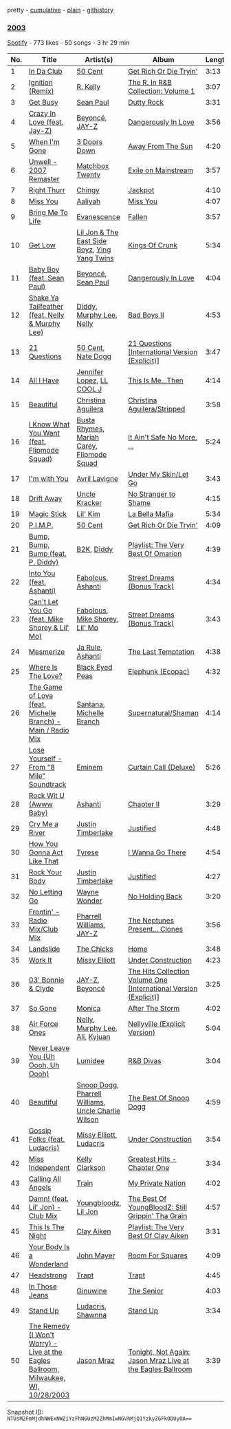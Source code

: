 pretty - [cumulative](/playlists/cumulative/2I7h7Mj5bGlqhI4PyupTPF.md) - [plain](/playlists/plain/2I7h7Mj5bGlqhI4PyupTPF) - [githistory](https://github.githistory.xyz/mackorone/spotify-playlist-archive/blob/main/playlists/plain/2I7h7Mj5bGlqhI4PyupTPF)

### [2003](https://open.spotify.com/playlist/2I7h7Mj5bGlqhI4PyupTPF)

> 

[Spotify](https://open.spotify.com/user/spotify) - 773 likes - 50 songs - 3 hr 29 min

| No. | Title | Artist(s) | Album | Length |
|---|---|---|---|---|
| 1 | [In Da Club](https://open.spotify.com/track/7iL6o9tox1zgHpKUfh9vuC) | [50 Cent](https://open.spotify.com/artist/3q7HBObVc0L8jNeTe5Gofh) | [Get Rich Or Die Tryin'](https://open.spotify.com/album/5G5rgQHzdQnw32SI0WjIo5) | 3:13 |
| 2 | [Ignition \(Remix\)](https://open.spotify.com/track/0nmxH6IsSQVT1YEsCB9UMi) | [R\. Kelly](https://open.spotify.com/artist/2mxe0TnaNL039ysAj51xPQ) | [The R\. In R&B Collection: Volume 1](https://open.spotify.com/album/0mfaOc6KL6Kak3DYUyjNVl) | 3:07 |
| 3 | [Get Busy](https://open.spotify.com/track/7C86DVl6REN8VPeGEMOf9q) | [Sean Paul](https://open.spotify.com/artist/3Isy6kedDrgPYoTS1dazA9) | [Dutty Rock](https://open.spotify.com/album/3UdSdz4TjW3tjmTZE03Ehv) | 3:31 |
| 4 | [Crazy In Love \(feat\. Jay\-Z\)](https://open.spotify.com/track/5IVuqXILoxVWvWEPm82Jxr) | [Beyoncé](https://open.spotify.com/artist/6vWDO969PvNqNYHIOW5v0m), [JAY\-Z](https://open.spotify.com/artist/3nFkdlSjzX9mRTtwJOzDYB) | [Dangerously In Love](https://open.spotify.com/album/6oxVabMIqCMJRYN1GqR3Vf) | 3:56 |
| 5 | [When I'm Gone](https://open.spotify.com/track/1Nuqm2gavvcmZtEFWvbDbK) | [3 Doors Down](https://open.spotify.com/artist/2RTUTCvo6onsAnheUk3aL9) | [Away From The Sun](https://open.spotify.com/album/3vF6tOBY8xo3X2o1retYxS) | 4:20 |
| 6 | [Unwell \- 2007 Remaster](https://open.spotify.com/track/0PXWpNBYg52gABrn1qL1bD) | [Matchbox Twenty](https://open.spotify.com/artist/3Ngh2zDBRPEriyxQDAMKd1) | [Exile on Mainstream](https://open.spotify.com/album/0oFlNGmGpsFvvhBgnNPirh) | 3:57 |
| 7 | [Right Thurr](https://open.spotify.com/track/0l3GEbH3CviUytD6iX4wzg) | [Chingy](https://open.spotify.com/artist/3s2wTjWxK8NOX09dmsvVOh) | [Jackpot](https://open.spotify.com/album/0Hv5X7RRaM7F3hfAq0YmzB) | 4:10 |
| 8 | [Miss You](https://open.spotify.com/track/4uh5dH3O1Xk1NCwOnt7Wu6) | [Aaliyah](https://open.spotify.com/artist/0urTpYCsixqZwgNTkPJOJ4) | [Miss You](https://open.spotify.com/album/4E8opWCaFzCPc7HSyJk9E8) | 4:07 |
| 9 | [Bring Me To Life](https://open.spotify.com/track/4CDoeHIz44HzXq3j6LkZq6) | [Evanescence](https://open.spotify.com/artist/5nGIFgo0shDenQYSE0Sn7c) | [Fallen](https://open.spotify.com/album/5ozEqFzXMZyJkfekXLkUUo) | 3:57 |
| 10 | [Get Low](https://open.spotify.com/track/0r2Bul2NuCViraT2zX1l5j) | [Lil Jon & The East Side Boyz](https://open.spotify.com/artist/3ciRvbBIVz9fBoPbtSYq4x), [Ying Yang Twins](https://open.spotify.com/artist/44PA0rCQXikgOWbfY7Fq7m) | [Kings Of Crunk](https://open.spotify.com/album/4htcOW08TqINNLbcSf9esI) | 5:34 |
| 11 | [Baby Boy \(feat\. Sean Paul\)](https://open.spotify.com/track/6dF5QhnUT1pjG0mDCbEYVf) | [Beyoncé](https://open.spotify.com/artist/6vWDO969PvNqNYHIOW5v0m), [Sean Paul](https://open.spotify.com/artist/3Isy6kedDrgPYoTS1dazA9) | [Dangerously In Love](https://open.spotify.com/album/06v9eHnqhMK2tbM2Iz3p0Y) | 4:04 |
| 12 | [Shake Ya Tailfeather \(feat\. Nelly & Murphy Lee\)](https://open.spotify.com/track/6EtkH6EfTfNLjUHKDylEym) | [Diddy](https://open.spotify.com/artist/59wfkuBoNyhDMQGCljbUbA), [Murphy Lee](https://open.spotify.com/artist/07W0YfsvHM7Mw7Bq48Mb0A), [Nelly](https://open.spotify.com/artist/2gBjLmx6zQnFGQJCAQpRgw) | [Bad Boys II](https://open.spotify.com/album/4DXLSy0XusV4o9ZhDfY0Ow) | 4:53 |
| 13 | [21 Questions](https://open.spotify.com/track/6sWd2RlxEJKFDvFPR7pzJA) | [50 Cent](https://open.spotify.com/artist/3q7HBObVc0L8jNeTe5Gofh), [Nate Dogg](https://open.spotify.com/artist/1Oa0bMld0A3u5OTYfMzp5h) | [21 Questions \[International Version \(Explicit\)\]](https://open.spotify.com/album/2rvOghytv8EQQc8oZBpx7N) | 3:47 |
| 14 | [All I Have](https://open.spotify.com/track/6xGDXrZQoisoWkKWsgplcZ) | [Jennifer Lopez](https://open.spotify.com/artist/2DlGxzQSjYe5N6G9nkYghR), [LL COOL J](https://open.spotify.com/artist/1P8IfcNKwrkQP5xJWuhaOC) | [This Is Me...Then](https://open.spotify.com/album/0yrEC0zQQa0Gf8PfqnOYsp) | 4:14 |
| 15 | [Beautiful](https://open.spotify.com/track/0Ri6sPso4CNTnHn7RroCt4) | [Christina Aguilera](https://open.spotify.com/artist/1l7ZsJRRS8wlW3WfJfPfNS) | [Christina Aguilera/Stripped](https://open.spotify.com/album/4hpmO3kS2S4wd8XQR8DFe0) | 3:58 |
| 16 | [I Know What You Want \(feat\. Flipmode Squad\)](https://open.spotify.com/track/440JHgcmlgu65MbKBg20ba) | [Busta Rhymes](https://open.spotify.com/artist/1YfEcTuGvBQ8xSD1f53UnK), [Mariah Carey](https://open.spotify.com/artist/4iHNK0tOyZPYnBU7nGAgpQ), [Flipmode Squad](https://open.spotify.com/artist/7JXCJDLGh1k9cg6JbYCpYl) | [It Ain't Safe No More\. \. .](https://open.spotify.com/album/7xfoGxTPNTt33IVcWjDrRt) | 5:24 |
| 17 | [I'm with You](https://open.spotify.com/track/2jHujamO9UuZv8im9eLdOB) | [Avril Lavigne](https://open.spotify.com/artist/0p4nmQO2msCgU4IF37Wi3j) | [Under My Skin/Let Go](https://open.spotify.com/album/6N8IR15CZE0bI2rGKTU2Bz) | 3:43 |
| 18 | [Drift Away](https://open.spotify.com/track/0RFgvrhkf9FiDRLA0BhzpZ) | [Uncle Kracker](https://open.spotify.com/artist/2DnqqkzzDKm3vAoyHtn8So) | [No Stranger to Shame](https://open.spotify.com/album/1qv4N04uuM0EfIjaJZTAj9) | 4:15 |
| 19 | [Magic Stick](https://open.spotify.com/track/4SVLlDIeY6w5axpMVhy0qH) | [Lil' Kim](https://open.spotify.com/artist/5tth2a3v0sWwV1C7bApBdX) | [La Bella Mafia](https://open.spotify.com/album/1R2LlG2a5ThXAVYfNtmWZR) | 5:34 |
| 20 | [P.I.M.P.](https://open.spotify.com/track/3G0yz3DZn3lfraledmBCT0) | [50 Cent](https://open.spotify.com/artist/3q7HBObVc0L8jNeTe5Gofh) | [Get Rich Or Die Tryin'](https://open.spotify.com/album/5G5rgQHzdQnw32SI0WjIo5) | 4:09 |
| 21 | [Bump, Bump, Bump \(feat\. P\. Diddy\)](https://open.spotify.com/track/5tKbrFMvQJlG1reK5aDmkc) | [B2K](https://open.spotify.com/artist/51d3rUlLuMh7EW09aMe7yj), [Diddy](https://open.spotify.com/artist/59wfkuBoNyhDMQGCljbUbA) | [Playlist: The Very Best Of Omarion](https://open.spotify.com/album/2fWjB2sGEPtte5tWTQlU4v) | 4:39 |
| 22 | [Into You \(feat\. Ashanti\)](https://open.spotify.com/track/4b5aJdOgxps6z0dPe6wCHF) | [Fabolous](https://open.spotify.com/artist/0YWxKQj2Go9CGHCp77UOyy), [Ashanti](https://open.spotify.com/artist/5rkVyNGXEgeUqKkB5ccK83) | [Street Dreams \(Bonus Track\)](https://open.spotify.com/album/46tIBaFs0Ov0HJsCDrq1Kl) | 4:34 |
| 23 | [Can't Let You Go \(feat\. Mike Shorey & Lil' Mo\)](https://open.spotify.com/track/6lrRIfQDcikJ5y5DtyZPuJ) | [Fabolous](https://open.spotify.com/artist/0YWxKQj2Go9CGHCp77UOyy), [Mike Shorey](https://open.spotify.com/artist/15qg3Tr23aMVGAruYtlMdg), [Lil' Mo](https://open.spotify.com/artist/5wBDD4FNJvob5fAGkAIQ92) | [Street Dreams \(Bonus Track\)](https://open.spotify.com/album/46tIBaFs0Ov0HJsCDrq1Kl) | 3:43 |
| 24 | [Mesmerize](https://open.spotify.com/track/5dL5jv5GSCRoDhTtnY8maL) | [Ja Rule](https://open.spotify.com/artist/1J2VVASYAamtQ3Bt8wGgA6), [Ashanti](https://open.spotify.com/artist/5rkVyNGXEgeUqKkB5ccK83) | [The Last Temptation](https://open.spotify.com/album/7HQJPTQwijtIlnOLwT0nTX) | 4:38 |
| 25 | [Where Is The Love?](https://open.spotify.com/track/4DH9KwQ31wVFUsNFM47bEb) | [Black Eyed Peas](https://open.spotify.com/artist/1yxSLGMDHlW21z4YXirZDS) | [Elephunk \(Ecopac\)](https://open.spotify.com/album/327P9lXqQu76FF9pSCGtKQ) | 4:32 |
| 26 | [The Game of Love \(feat\. Michelle Branch\) \- Main / Radio Mix](https://open.spotify.com/track/3z0BJumbEc1UEGRPaIW6bj) | [Santana](https://open.spotify.com/artist/6GI52t8N5F02MxU0g5U69P), [Michelle Branch](https://open.spotify.com/artist/5rScKX1Sh1U67meeUyTGwk) | [Supernatural/Shaman](https://open.spotify.com/album/2K1tTNCuGSXbNUoE72Qzn4) | 4:14 |
| 27 | [Lose Yourself \- From "8 Mile" Soundtrack](https://open.spotify.com/track/7w9bgPAmPTtrkt2v16QWvQ) | [Eminem](https://open.spotify.com/artist/7dGJo4pcD2V6oG8kP0tJRR) | [Curtain Call \(Deluxe\)](https://open.spotify.com/album/71xFWYFtiHC8eP99QB30AA) | 5:26 |
| 28 | [Rock Wit U \(Awww Baby\)](https://open.spotify.com/track/0mI5eE0IuermT57lb0Szas) | [Ashanti](https://open.spotify.com/artist/5rkVyNGXEgeUqKkB5ccK83) | [Chapter II](https://open.spotify.com/album/5JYTNnzVmp0pypKuWA3YIh) | 3:29 |
| 29 | [Cry Me a River](https://open.spotify.com/track/7Lf7oSEVdzZqTA0kEDSlS5) | [Justin Timberlake](https://open.spotify.com/artist/31TPClRtHm23RisEBtV3X7) | [Justified](https://open.spotify.com/album/6QPkyl04rXwTGlGlcYaRoW) | 4:48 |
| 30 | [How You Gonna Act Like That](https://open.spotify.com/track/3OUApyz3jDB3syGUNGqB1d) | [Tyrese](https://open.spotify.com/artist/08p7B5OtcUuVblvkQIlBhJ) | [I Wanna Go There](https://open.spotify.com/album/3skbBjGnAOqfy6ndwwOT4G) | 4:54 |
| 31 | [Rock Your Body](https://open.spotify.com/track/1AWQoqb9bSvzTjaLralEkT) | [Justin Timberlake](https://open.spotify.com/artist/31TPClRtHm23RisEBtV3X7) | [Justified](https://open.spotify.com/album/6QPkyl04rXwTGlGlcYaRoW) | 4:27 |
| 32 | [No Letting Go](https://open.spotify.com/track/1A0KS49SPUTb5HpVXOiSbZ) | [Wayne Wonder](https://open.spotify.com/artist/3kc5AFnL1TQQdNaMdSW2UO) | [No Holding Back](https://open.spotify.com/album/2aLj294e2i8cAiNu1Ngw6b) | 3:20 |
| 33 | [Frontin' \- Radio Mix/Club Mix](https://open.spotify.com/track/6UYMw2dRqtVV60sFPtfgZL) | [Pharrell Williams](https://open.spotify.com/artist/2RdwBSPQiwcmiDo9kixcl8), [JAY\-Z](https://open.spotify.com/artist/3nFkdlSjzX9mRTtwJOzDYB) | [The Neptunes Present..\. Clones](https://open.spotify.com/album/6cIfom0C3wKe4ewxpwwR1T) | 3:56 |
| 34 | [Landslide](https://open.spotify.com/track/7GzN0UuX8rdMp8BHzJhwAr) | [The Chicks](https://open.spotify.com/artist/25IG9fa7cbdmCIy3OnuH57) | [Home](https://open.spotify.com/album/2OlPK6y1JnP7PKW9fHFes0) | 3:48 |
| 35 | [Work It](https://open.spotify.com/track/3jagJCUbdqhDSPuxP8cAqF) | [Missy Elliott](https://open.spotify.com/artist/2wIVse2owClT7go1WT98tk) | [Under Construction](https://open.spotify.com/album/6DeU398qrJ1bLuryetSmup) | 4:23 |
| 36 | [03' Bonnie & Clyde](https://open.spotify.com/track/3lPxKulLnBJlYMNVTmFkQz) | [JAY\-Z](https://open.spotify.com/artist/3nFkdlSjzX9mRTtwJOzDYB), [Beyoncé](https://open.spotify.com/artist/6vWDO969PvNqNYHIOW5v0m) | [The Hits Collection Volume One \[International Version \(Explicit\)\]](https://open.spotify.com/album/6F5XLKUravzq4fPNFeJnur) | 3:25 |
| 37 | [So Gone](https://open.spotify.com/track/6BIcjFZIVDZxNAcofRFPx4) | [Monica](https://open.spotify.com/artist/6nzxy2wXs6tLgzEtqOkEi2) | [After The Storm](https://open.spotify.com/album/4lSQkGgFffaUOd22Yrc25v) | 4:02 |
| 38 | [Air Force Ones](https://open.spotify.com/track/3mT4jNlxdiu6ZkZw9FXCar) | [Nelly](https://open.spotify.com/artist/2gBjLmx6zQnFGQJCAQpRgw), [Murphy Lee](https://open.spotify.com/artist/07W0YfsvHM7Mw7Bq48Mb0A), [Ali](https://open.spotify.com/artist/7k5N7JJKEPUPQfK8whGITe), [Kyjuan](https://open.spotify.com/artist/6kD993mKIytiN9sE6VyRfa) | [Nellyville \(Explicit Version\)](https://open.spotify.com/album/502wXEj9iWWdqaAi0CO75M) | 5:04 |
| 39 | [Never Leave You \(Uh Oooh, Uh Oooh\)](https://open.spotify.com/track/5QCpEvXvyYIG9jgTAwg47C) | [Lumidee](https://open.spotify.com/artist/1IO0GVa1xjkFMXsg66FiE9) | [R&B Divas](https://open.spotify.com/album/7AFeHhDXLlRioqZsfhOb97) | 3:04 |
| 40 | [Beautiful](https://open.spotify.com/track/4675yUu8AUbE72T94BkLCD) | [Snoop Dogg](https://open.spotify.com/artist/7hJcb9fa4alzcOq3EaNPoG), [Pharrell Williams](https://open.spotify.com/artist/2RdwBSPQiwcmiDo9kixcl8), [Uncle Charlie Wilson](https://open.spotify.com/artist/6B5fQU6gKaq7JPRL4YIg1B) | [The Best Of Snoop Dogg](https://open.spotify.com/album/0knL5fTAXqq9oq4Yeyibc8) | 4:59 |
| 41 | [Gossip Folks \(feat\. Ludacris\)](https://open.spotify.com/track/75DjPjiIp2fvJDjtt41Jfs) | [Missy Elliott](https://open.spotify.com/artist/2wIVse2owClT7go1WT98tk), [Ludacris](https://open.spotify.com/artist/3ipn9JLAPI5GUEo4y4jcoi) | [Under Construction](https://open.spotify.com/album/6DeU398qrJ1bLuryetSmup) | 3:54 |
| 42 | [Miss Independent](https://open.spotify.com/track/0Ua1mOAxsbIEuZEr9xPB6F) | [Kelly Clarkson](https://open.spotify.com/artist/3BmGtnKgCSGYIUhmivXKWX) | [Greatest Hits \- Chapter One](https://open.spotify.com/album/0UxWN628tSTCaR4NVpqSHM) | 3:34 |
| 43 | [Calling All Angels](https://open.spotify.com/track/0E29BKKGCJHcb7b9oIWgGB) | [Train](https://open.spotify.com/artist/3FUY2gzHeIiaesXtOAdB7A) | [My Private Nation](https://open.spotify.com/album/3gQ2rh7TxfCgpfj40Eo8D1) | 4:02 |
| 44 | [Damn! \(feat\. Lil' Jon\) \- Club Mix](https://open.spotify.com/track/0tLOX3QEuQJtz4FMLxHh10) | [Youngbloodz](https://open.spotify.com/artist/2OqENqJFXPORP4BUGnu2Qq), [Lil Jon](https://open.spotify.com/artist/7sfl4Xt5KmfyDs2T3SVSMK) | [The Best Of YoungBloodZ: Still Grippin' Tha Grain](https://open.spotify.com/album/5sPFD4RDETXKqmCsGQF8Wk) | 4:57 |
| 45 | [This Is The Night](https://open.spotify.com/track/6QP46GKcggdxLbVLWilLVc) | [Clay Aiken](https://open.spotify.com/artist/13aBWT8LN4oNWWGFOu96MA) | [Playlist: The Very Best Of Clay Aiken](https://open.spotify.com/album/3fK0onsqqQ6SrYzDRIdcdZ) | 3:31 |
| 46 | [Your Body Is a Wonderland](https://open.spotify.com/track/7vFv0yFGMJW3qVXbAd9BK9) | [John Mayer](https://open.spotify.com/artist/0hEurMDQu99nJRq8pTxO14) | [Room For Squares](https://open.spotify.com/album/3yHOaiXecTJVUdn7mApZ48) | 4:09 |
| 47 | [Headstrong](https://open.spotify.com/track/1AEYT6VxrxXPMoQUxsY0E4) | [Trapt](https://open.spotify.com/artist/1UdQqCUR7RwB9YYJONwbdM) | [Trapt](https://open.spotify.com/album/4jd0qgZ4gaHW6b0lgpZKWk) | 4:45 |
| 48 | [In Those Jeans](https://open.spotify.com/track/5ojJNnX5ND2gMGojPd3NiO) | [Ginuwine](https://open.spotify.com/artist/7r8RF1tN2A4CiGEplkp1oP) | [The Senior](https://open.spotify.com/album/3t4OgAvvOzvXw8D2NHUeDR) | 4:03 |
| 49 | [Stand Up](https://open.spotify.com/track/1I58xIb9eveYZ92N6wb7FM) | [Ludacris](https://open.spotify.com/artist/3ipn9JLAPI5GUEo4y4jcoi), [Shawnna](https://open.spotify.com/artist/4gpDA7R5796e6zbvZxGNga) | [Stand Up](https://open.spotify.com/album/7t44T5vtat1uGLsKrzscOP) | 3:34 |
| 50 | [The Remedy \(I Won't Worry\) \- Live at the Eagles Ballroom, Milwaukee, WI, 10/28/2003](https://open.spotify.com/track/6KwJvvGEAAGZqI3QyOdAJc) | [Jason Mraz](https://open.spotify.com/artist/4phGZZrJZRo4ElhRtViYdl) | [Tonight, Not Again: Jason Mraz Live at the Eagles Ballroom](https://open.spotify.com/album/4JLRwvuD8BkYldvvPDJELW) | 3:39 |

Snapshot ID: `NTUsM2FmMjdhNWExNWZiYzFhNGUzM2ZhMmIwNGVhMjQ1YzkyZGFkODUyOA==`
